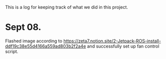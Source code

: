 This is a log for keeping track of what we did in this project.
# Sept 08.
  Flashed image according to https://zeta7.notion.site/2-Jetpack-ROS-install-ddf19c38e55d4166a559ad803b2f2a4e and successfully set up fan control script.
